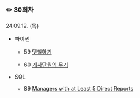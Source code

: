 ### ✏️ 30회차

24.09.12. (목)

- 파이썬

  - 59 [덧칠하기](https://school.programmers.co.kr/learn/courses/30/lessons/161989)
 
  - 60 [기사단원의 무기](https://school.programmers.co.kr/learn/courses/30/lessons/136798)

- SQL

  - 89 [Managers with at Least 5 Direct Reports](https://leetcode.com/problems/managers-with-at-least-5-direct-reports/)

</br>
